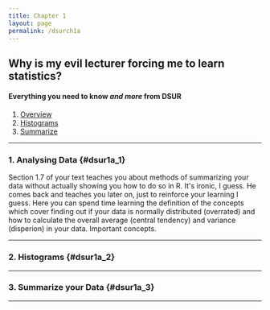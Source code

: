 ```yaml
---
title: Chapter 1
layout: page
permalink: /dsurch1a
---
```




## Why is my evil lecturer forcing me to learn statistics?
#### **Everything you need to know *and more* from DSUR**


1. [Overview](#dsur1a_1)
2. [Histograms](#dsur1a_2)
3. [Summarize](#dsur1a_3)

*****


### 1. Analysing Data {#dsur1a_1}

Section 1.7 of your text teaches you about methods of summarizing your data without actually showing you how to do so in R.  It's ironic, I guess.  He comes back and teaches you later on, just to reinforce your learning I guess.  Here you can spend time learning the definition of the concepts which cover finding out if your data is normally distributed (overrated) and how to calculate the overall average (central tendency) and variance (disperion) in your data.  Important concepts.  

*****

### 2. Histograms {#dsur1a_2}





*****

### 3. Summarize your Data {#dsur1a_3}

*****



    
